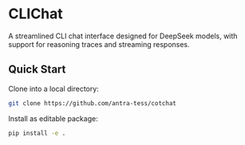 # CLIChat

A streamlined CLI chat interface designed for DeepSeek models, with support for reasoning traces and streaming responses.

## Quick Start

Clone into a local directory:

```bash
git clone https://github.com/antra-tess/cotchat
```

Install as editable package:

```bash
pip install -e .
```
